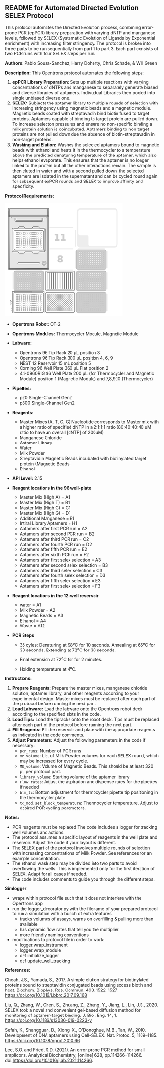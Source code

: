 ## README for Automated Directed Evolution SELEX Protocol

This protocol automates the Directed Evolution process, combining error-prone PCR (epPCR) library preparation with varying dNTP and manganese levels, followed by SELEX (Systematic Evolution of Ligands by Exponential enrichment) with increasing filter stringency. The protocol is broken into three parts to be run sequentially from part 1 to part 3. Each part consists of two PCR runs with four SELEX steps per run.

**Authors:** Pablo Sousa-Sanchez, Harry Doherty, Chris Schade, & Will Green

**Description:** This Opentrons protocol automates the following steps:

1. **epPCR Library Preparation:**  Sets up multiple reactions with varying concentrations of dNTPs and manganese to separately generate biased and diverse libraries of aptamers. Indivudual Libraries then pooled into single unbiased diverse one. 
2. **SELEX:**  Subjects the aptamer library to multiple rounds of selection with increasing stringency using magnetic beads and a magnetic module. Magnetic beads coated with streptavadin bind biotin fused to target proteins. Aptamers capable of binding to target protein are pulled down. To increase selecton pressures and ensure no non-specific binding a milk protein solution is coincubated. Aptamers binding to non target proteins are not pulled down due the absence of biotin-streptavadin in non-target proteins.
3. **Washing and Elution:** Washes the selected aptamers bound to magnetic beads with ethanol and heats it in the thermocycler to a temperature above the predicted denaturing temperature of the aptamer, which also helps ethanol evaporate. This ensures that the aptamer is no longer linked to the protein but all the other interactions remain. The sample is then eluted in water and with a second pulled down, the selected aptamers are isolated in the supernatant and can be cycled round again for subsequent epPCR rounds and SELEX to improve affinity and specificity.  

**Protocol Requirements:**

![Opentron Plate Layout](Extra/Opentron_Plate_Layout_Pic.png)

* **Opentrons Robot:**  OT-2
* **Opentrons Modules:** Thermocycler Module, Magnetic Module
* **Labware:**
    * Opentrons 96 Tip Rack 20 µL position 3
    * Opentrons 96 Tip Rack 300 µL position 4, 6, 9
    * NEST 12 Reservoir 15 mL position 5
    * Corning 96 Well Plate 360 µL Flat position 2
    * 4ti-0960RIG 96 Well Plate 200 µL (for Thermocycler and Magnetic Module) position 1 (Magnetic Module) and 7,8,9,10 (Thermocycler)
* **Pipettes:** 
    * p20 Single-Channel Gen2
    * p300 Single-Channel Gen2
* **Reagents:**
    * Master Mixes (A, T, C, G) Nucleotide corresponds to Master mix with a higher ratio of specified dNTP in a 2:1:1:1 ratio (80:40:40:40 uM ratio to have an overall [dNTP] of 200uM)
    * Manganese Chloride
    * Aptamer Library
    * Water
    * Milk Powder
    * Streptavidin Magnetic Beads incubated with biotinylated target protein (Magnetic Beads)
    * Ethanol
* **API Level:** 2.15

* **Reagent locations in the 96 well-plate**
    * Master Mix (High A) = A1
    * Master Mix (High T) = B1
    * Master Mix (High C) = C1
    * Master Mix (High G) = D1
    * Additional Manganese = E1
    * Intiral Library Aptamers = H1
    * Aptamers after first PCR run = A2
    * Aptamers after second PCR run = B2
    * Aptamers after third PCR run = C2
    * Aptamers after fourth PCR run = D2
    * Aptamers after fifth PCR run = E2
    * Aptamers after sixth PCR run = F2
    * Aptamers after first selex selection = A3
    * Aptamers after second selex selection = B3
    * Aptamers after third selex selection = C3
    * Aptamers after fourth selex selection = D3
    * Aptamers after fifth selex selection = E3
    * Aptamers after first selex selection = F3

* **Reagent locations in the 12-well reservoir**
    * water = A1
    * Milk Powder = A2
    * Magnetic Beads = A3
    * Ethanol = A4
    * Waste = A12

* **PCR Steps**
    * 35 cyles:
        Denaturing at 98⁰C for 10 seconds.
        Annealing at 66⁰C for 30 seconds.
        Extending at 72⁰C for 30 seconds.

    * Final extension at 72⁰C for for 2 minutes.

    * Holding temperature at 4⁰C.

**Instructions:**

1. **Prepare Reagents:**  Prepare the master mixes, manganese chloride solution, aptamer library, and other reagents according to your experimental design. Master mixes must be replaced after each part of the protocol before running the next part.
2. **Load Labware:**  Load the labware onto the Opentrons robot deck according to the specified slots in the code.
3. **Load Tips:**  Load the tipracks onto the robot deck. Tips must be replaced after each part of the protocol before running the next part.
4. **Fill Reagents:** Fill the reservoir and plate with the appropriate reagents as indicated in the code comments.
5. **Adjust Parameters:** Adjust the following parameters in the code if necessary:
    * `pcr_runs`: Number of PCR runs
    * `MP_volume`:  List of Milk Powder volumes for each SELEX round, which may be increased for every cycle.
    * `MB_volume`: Volume of Magnetic Beads. This should be at least 320 µL per protocol part.
    * `library_volume`: Starting volume of the aptamer library
    * `Flow rates`: Adjust the aspiration and dispense rates for the pipettes if needed
    * `btm_tc`:  Bottom adjustment for thermocycler pipette tip positioning in the thermocycler plate
    * `tc_mod.set_block_temperature`: Thermocycler temperature. Adjust to desired PCR cycling parameters.  

**Notes:**

* PCR reagents must be replaced 
The code includes a logger for tracking well volumes and actions.
* The protocol assumes a specific layout of reagents in the well plate and reservoir. Adjust the code if your layout is different.
* The SELEX part of the protocol involves multiple rounds of selection with increasing concentrations of Milk Powder. See references for an example concentration.
* The ethanol wash step may be divided into two parts to avoid overflowing the wells. This is implemented only for the first iteration of SELEX. Adapt for all cases if needed.
* The code includes comments to guide you through the different steps.

**Simlogger**

* wraps within protocol file such that it does not interfere with the Opentrons app
* run the logger_decorator.py with the filename of your prepared protocol to run a simulation with a bunch of extra features
    * tracks volumes of assays, warns on overfilling & pulling more than available
    * has dynamic flow rates that tell you the multiplier
    * more friendly naming conventions
* modifications to protocol file in order to work:
    * logger.wrap_instrument
    * logger.wrap_module
    * def initialize_logger
    * def update_well_tracking

**References:**

Cheah, J.S., Yamada, S., 2017. A simple elution strategy for biotinylated proteins bound to streptavidin conjugated beads using excess biotin and heat. Biochem. Biophys. Res. Commun. 493, 1522–1527. https://doi.org/10.1016/j.bbrc.2017.09.168 

Liu, Q., Zhang, W., Chen, S., Zhuang, Z., Zhang, Y., Jiang, L., Lin, J.S., 2020. SELEX tool: a novel and convenient gel-based diffusion method for monitoring of aptamer-target binding. J. Biol. Eng. 14, 1. https://doi.org/10.1186/s13036-019-0223-y 

Sefah, K., Shangguan, D., Xiong, X., O’Donoghue, M.B., Tan, W., 2010. Development of DNA aptamers using Cell-SELEX. Nat. Protoc. 5, 1169–1185. https://doi.org/10.1038/nprot.2010.66 

Lee, S.O. and Fried, S.D. (2021). An error prone PCR method for small amplicons. Analytical Biochemistry, [online] 628, pp.114266–114266. doi:https://doi.org/10.1016/j.ab.2021.114266.

‌
